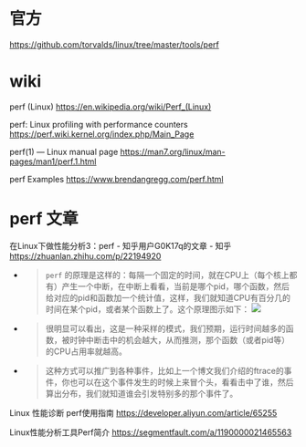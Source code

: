 
# 官方

https://github.com/torvalds/linux/tree/master/tools/perf

# wiki

perf (Linux) https://en.wikipedia.org/wiki/Perf_(Linux)

perf: Linux profiling with performance counters https://perf.wiki.kernel.org/index.php/Main_Page

perf(1) — Linux manual page https://man7.org/linux/man-pages/man1/perf.1.html

perf Examples https://www.brendangregg.com/perf.html

# perf 文章

在Linux下做性能分析3：perf - 知乎用户G0K17q的文章 - 知乎 https://zhuanlan.zhihu.com/p/22194920
- > `perf` 的原理是这样的：每隔一个固定的时间，就在CPU上（每个核上都有）产生一个中断，在中断上看看，当前是哪个pid，哪个函数，然后给对应的pid和函数加一个统计值，这样，我们就知道CPU有百分几的时间在某个pid，或者某个函数上了。这个原理图示如下： ![](https://pic1.zhimg.com/80/9a1cce72e02b748c02d182d56dc5df40_1440w.jpg)
- > 很明显可以看出，这是一种采样的模式，我们预期，运行时间越多的函数，被时钟中断击中的机会越大，从而推测，那个函数（或者pid等）的CPU占用率就越高。
- > 这种方式可以推广到各种事件，比如上一个博文我们介绍的ftrace的事件，你也可以在这个事件发生的时候上来冒个头，看看击中了谁，然后算出分布，我们就知道谁会引发特别多的那个事件了。

Linux 性能诊断 perf使用指南 https://developer.aliyun.com/article/65255

Linux性能分析工具Perf简介 https://segmentfault.com/a/1190000021465563
